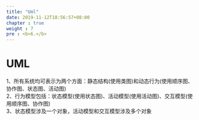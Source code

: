 ```yaml
---
title: "Uml"
date: 2019-11-12T18:56:57+08:00
chapter : true
weight : 7
pre : <b>6.</b>
---
```

# UML
1、所有系统均可表示为两个方面：静态结构(使用类图)和动态行为(使用顺序图、协作图、状态图、活动图)			
2、行为模型包括：状态模型(使用状态图)、活动模型(使用活动图)、交互模型(使用顺序图、协作图)				
3、状态模型涉及一个对象，活动模型和交互模型涉及多个对象


